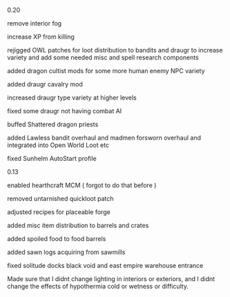 0.20

remove interior fog

increase XP from killing

rejigged OWL patches for loot distribution to bandits and draugr to increase variety and add some needed misc and spell research components

added dragon cultist mods for some more human enemy NPC variety

added draugr cavalry mod

increased draugr type variety at higher levels

fixed some draugr not having combat AI

buffed Shattered dragon priests

added Lawless bandit overhaul and madmen forsworn overhaul and integrated into Open World Loot etc

fixed Sunhelm AutoStart profile

0.13

enabled hearthcraft MCM ( forgot to do that before )

removed untarnished quickloot patch

adjusted recipes for placeable forge

added misc item distribution to barrels and crates

added spoiled food to food barrels

added sawn logs acquiring from sawmills

fixed solitude docks black void and east empire warehouse entrance

Made sure that I didnt change lighting in interiors or exteriors, and I didnt change the effects of hypothermia cold or wetness or difficulty.
